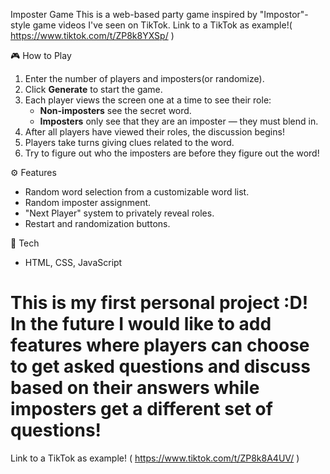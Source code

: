 Imposter Game
This is a web-based party game inspired by "Impostor"-style game videos I've seen on TikTok.
Link to a TikTok as example!( https://www.tiktok.com/t/ZP8k8YXSp/ )

🎮 How to Play
1. Enter the number of players and imposters(or randomize).
2. Click **Generate** to start the game.
3. Each player views the screen one at a time to see their role:
   - **Non-imposters** see the secret word.
   - **Imposters** only see that they are an imposter — they must blend in.
4. After all players have viewed their roles, the discussion begins!
5. Players take turns giving clues related to the word.
6. Try to figure out who the imposters are before they figure out the word!

⚙️ Features
- Random word selection from a customizable word list.
- Random imposter assignment.
- "Next Player" system to privately reveal roles.
- Restart and randomization buttons.

🚀 Tech
- HTML, CSS, JavaScript

# This is my first personal project :D! In the future I would like to add features where players can choose to get asked questions and discuss based on their answers while imposters get a different set of questions! 
Link to a TikTok as example! ( https://www.tiktok.com/t/ZP8k8A4UV/ )
